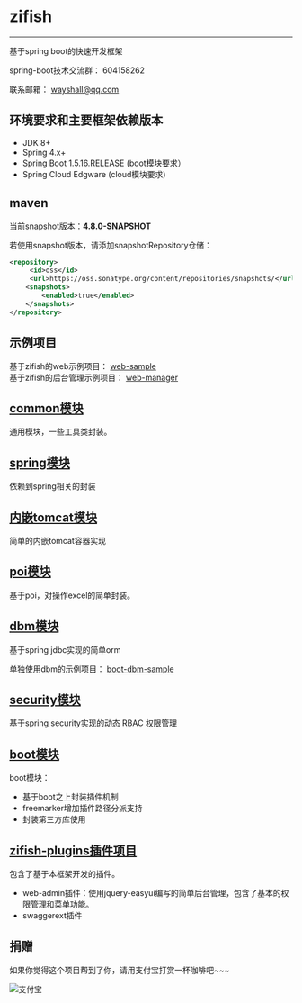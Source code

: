 # zifish
------
基于spring boot的快速开发框架   

spring-boot技术交流群：  604158262   

联系邮箱：  wayshall@qq.com



## 环境要求和主要框架依赖版本
- JDK 8+
- Spring 4.x+
- Spring Boot 1.5.16.RELEASE (boot模块要求）
- Spring Cloud Edgware (cloud模块要求)

## maven   
当前snapshot版本：**4.8.0-SNAPSHOT**   

若使用snapshot版本，请添加snapshotRepository仓储：   
```xml   
<repository>
     <id>oss</id>
     <url>https://oss.sonatype.org/content/repositories/snapshots/</url>
    <snapshots>
        <enabled>true</enabled>
    </snapshots>
</repository>   
```

## 示例项目   
基于zifish的web示例项目：
[web-sample](https://github.com/wayshall/onetwo-web-sample)  
基于zifish的后台管理示例项目：
[web-manager](https://github.com/wayshall/onetwo-web-manager)   


## [common模块](https://github.com/wayshall/onetwo/tree/master/core/modules/common)
通用模块，一些工具类封装。

## [spring模块](https://github.com/wayshall/onetwo/tree/master/core/modules/spring)
依赖到spring相关的封装


## [内嵌tomcat模块](https://github.com/wayshall/onetwo/tree/master/core/modules/tomcat)
简单的内嵌tomcat容器实现

## [poi模块](https://github.com/wayshall/onetwo/tree/master/core/modules/poi)
基于poi，对操作excel的简单封装。

## [dbm模块](https://github.com/wayshall/dbm)

基于spring jdbc实现的简单orm   

单独使用dbm的示例项目：
[boot-dbm-sample](https://github.com/wayshall/boot-dbm-sample)

## [security模块](https://github.com/wayshall/onetwo/tree/master/core/modules/security)
基于spring security实现的动态 RBAC 权限管理  


## [boot模块](https://github.com/wayshall/onetwo/tree/master/core/modules/boot)
boot模块：
- 基于boot之上封装插件机制
- freemarker增加插件路径分派支持
- 封装第三方库使用
  

## [zifish-plugins插件项目](https://github.com/wayshall/zifish-plugins)
包含了基于本框架开发的插件。
- web-admin插件：使用jquery-easyui编写的简单后台管理，包含了基本的权限管理和菜单功能。
- swaggerext插件


## 捐赠
如果你觉得这个项目帮到了你，请用支付宝打赏一杯咖啡吧~~~   

![支付宝](doc/alipay2.jpg) 